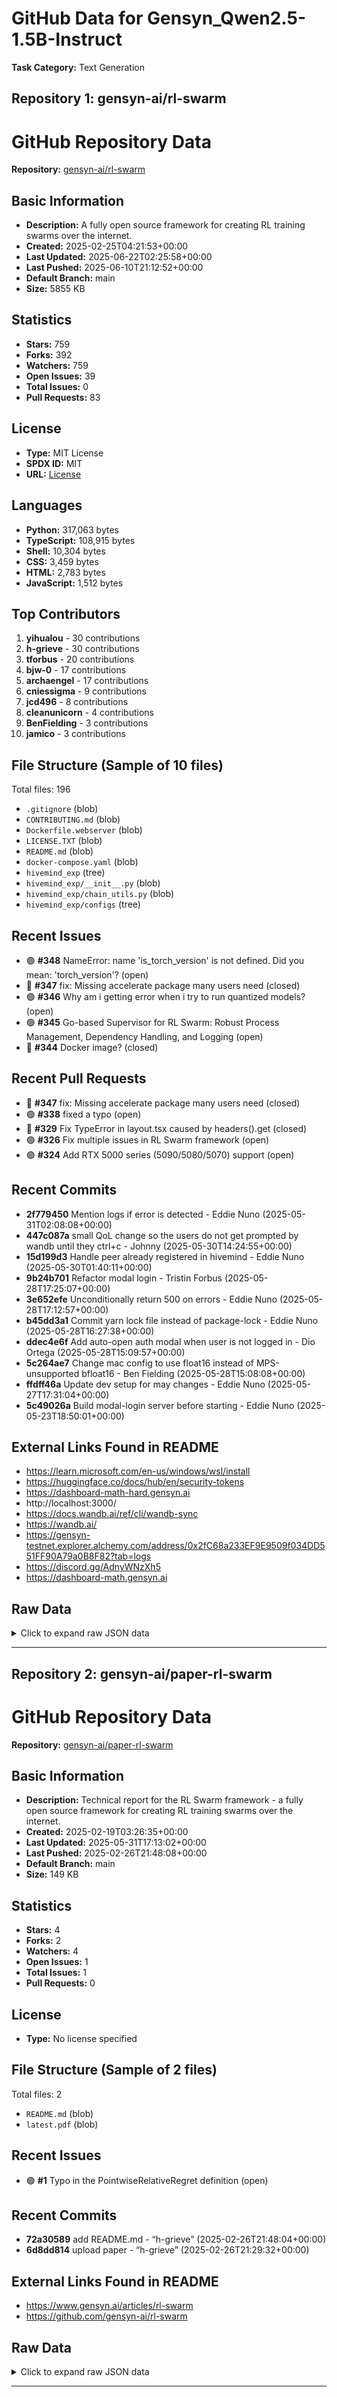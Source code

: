 # GitHub Data for Gensyn_Qwen2.5-1.5B-Instruct

**Task Category:** Text Generation

## Repository 1: gensyn-ai/rl-swarm

# GitHub Repository Data

**Repository:** [gensyn-ai/rl-swarm](https://github.com/gensyn-ai/rl-swarm)

## Basic Information

- **Description:** A fully open source framework for creating RL training swarms over the internet.
- **Created:** 2025-02-25T04:21:53+00:00
- **Last Updated:** 2025-06-22T02:25:58+00:00
- **Last Pushed:** 2025-06-10T21:12:52+00:00
- **Default Branch:** main
- **Size:** 5855 KB

## Statistics

- **Stars:** 759
- **Forks:** 392
- **Watchers:** 759
- **Open Issues:** 39
- **Total Issues:** 0
- **Pull Requests:** 83

## License

- **Type:** MIT License
- **SPDX ID:** MIT
- **URL:** [License](https://github.com/gensyn-ai/rl-swarm/blob/main/LICENSE.TXT)

## Languages

- **Python:** 317,063 bytes
- **TypeScript:** 108,915 bytes
- **Shell:** 10,304 bytes
- **CSS:** 3,459 bytes
- **HTML:** 2,783 bytes
- **JavaScript:** 1,512 bytes

## Top Contributors

1. **yihualou** - 30 contributions
2. **h-grieve** - 30 contributions
3. **tforbus** - 20 contributions
4. **bjw-0** - 17 contributions
5. **archaengel** - 17 contributions
6. **cniessigma** - 9 contributions
7. **jcd496** - 8 contributions
8. **cleanunicorn** - 4 contributions
9. **BenFielding** - 3 contributions
10. **jamico** - 3 contributions

## File Structure (Sample of 10 files)

Total files: 196

- `.gitignore` (blob)
- `CONTRIBUTING.md` (blob)
- `Dockerfile.webserver` (blob)
- `LICENSE.TXT` (blob)
- `README.md` (blob)
- `docker-compose.yaml` (blob)
- `hivemind_exp` (tree)
- `hivemind_exp/__init__.py` (blob)
- `hivemind_exp/chain_utils.py` (blob)
- `hivemind_exp/configs` (tree)

## Recent Issues

- 🟢 **#348** NameError: name 'is_torch_version' is not defined. Did you mean: 'torch_version'? (open)
- 🔴 **#347** fix: Missing accelerate package many users need (closed)
- 🟢 **#346** Why am i getting error when i try to run quantized models? (open)
- 🟢 **#345** Go-based Supervisor for RL Swarm: Robust Process Management, Dependency Handling, and Logging (open)
- 🔴 **#344** Docker image? (closed)

## Recent Pull Requests

- 🔴 **#347** fix: Missing accelerate package many users need (closed)
- 🟢 **#338** fixed a typo (open)
- 🔴 **#329** Fix TypeError in layout.tsx caused by headers().get (closed)
- 🟢 **#326** Fix multiple issues in RL Swarm framework (open)
- 🟢 **#324** Add RTX 5000 series (5090/5080/5070) support (open)

## Recent Commits

- **2f779450** Mention logs if error is detected - Eddie Nuno (2025-05-31T02:08:08+00:00)
- **447c087a** small QoL change so the users do not get prompted by wandb until they ctrl+c - Johnny (2025-05-30T14:24:55+00:00)
- **15d199d3** Handle peer already registered in hivemind - Eddie Nuno (2025-05-30T01:40:11+00:00)
- **9b24b701** Refactor modal login - Tristin Forbus (2025-05-28T17:25:07+00:00)
- **3e652efe** Unconditionally return 500 on errors - Eddie Nuno (2025-05-28T17:12:57+00:00)
- **b45dd3a1** Commit yarn lock file instead of package-lock - Eddie Nuno (2025-05-28T16:27:38+00:00)
- **ddec4e6f** Add auto-open auth modal when user is not logged in - Dio Ortega (2025-05-28T15:09:57+00:00)
- **5c264ae7** Change mac config to use float16 instead of MPS-unsupported bfloat16 - Ben Fielding (2025-05-28T15:08:08+00:00)
- **ffdff46a** Update dev setup for may changes - Eddie Nuno (2025-05-27T17:31:04+00:00)
- **5c49026a** Build modal-login server before starting - Eddie Nuno (2025-05-23T18:50:01+00:00)

## External Links Found in README

- https://learn.microsoft.com/en-us/windows/wsl/install
- https://huggingface.co/docs/hub/en/security-tokens
- https://dashboard-math-hard.gensyn.ai
- http://localhost:3000/
- https://docs.wandb.ai/ref/cli/wandb-sync
- https://wandb.ai/
- https://gensyn-testnet.explorer.alchemy.com/address/0x2fC68a233EF9E9509f034DD551FF90A79a0B8F82?tab=logs
- https://discord.gg/AdnyWNzXh5
- https://dashboard-math.gensyn.ai

## Raw Data

<details>
<summary>Click to expand raw JSON data</summary>

```json
{
  "id": 938510252,
  "name": "rl-swarm",
  "full_name": "gensyn-ai/rl-swarm",
  "description": "A fully open source framework for creating RL training swarms over the internet.",
  "html_url": "https://github.com/gensyn-ai/rl-swarm",
  "clone_url": "https://github.com/gensyn-ai/rl-swarm.git",
  "ssh_url": "git@github.com:gensyn-ai/rl-swarm.git",
  "homepage": "https://www.gensyn.ai",
  "topics": [],
  "default_branch": "main",
  "created_at": "2025-02-25T04:21:53+00:00",
  "updated_at": "2025-06-22T02:25:58+00:00",
  "pushed_at": "2025-06-10T21:12:52+00:00",
  "size_kb": 5855,
  "watchers_count": 759,
  "stargazers_count": 759,
  "forks_count": 392,
  "open_issues_count": 39,
  "license": {
    "key": "mit",
    "name": "MIT License",
    "spdx_id": "MIT",
    "url": "https://github.com/gensyn-ai/rl-swarm/blob/main/LICENSE.TXT"
  },
  "languages": {
    "Python": 317063,
    "TypeScript": 108915,
    "Shell": 10304,
    "CSS": 3459,
    "HTML": 2783,
    "JavaScript": 1512
  },
  "top_contributors": [
    {
      "login": "yihualou",
      "contributions": 30
    },
    {
      "login": "h-grieve",
      "contributions": 30
    },
    {
      "login": "tforbus",
      "contributions": 20
    },
    {
      "login": "bjw-0",
      "contributions": 17
    },
    {
      "login": "archaengel",
      "contributions": 17
    },
    {
      "login": "cniessigma",
      "contributions": 9
    },
    {
      "login": "jcd496",
      "contributions": 8
    },
    {
      "login": "cleanunicorn",
      "contributions": 4
    },
    {
      "login": "BenFielding",
      "contributions": 3
    },
    {
      "login": "jamico",
      "contributions": 3
    },
    {
      "login": "ajstarna",
      "contributions": 2
    },
    {
      "login": "diogoortega",
      "contributions": 2
    },
    {
      "login": "zh1p4ng",
      "contributions": 2
    },
    {
      "login": "rosaroterpanter",
      "contributions": 1
    },
    {
      "login": "sukrucildirr",
      "contributions": 1
    },
    {
      "login": "klbrvik",
      "contributions": 1
    }
  ],
  "file_tree_count": 196,
  "file_tree_sample": [
    {
      "path": ".gitignore",
      "type": "blob"
    },
    {
      "path": "CONTRIBUTING.md",
      "type": "blob"
    },
    {
      "path": "Dockerfile.webserver",
      "type": "blob"
    },
    {
      "path": "LICENSE.TXT",
      "type": "blob"
    },
    {
      "path": "README.md",
      "type": "blob"
    },
    {
      "path": "docker-compose.yaml",
      "type": "blob"
    },
    {
      "path": "hivemind_exp",
      "type": "tree"
    },
    {
      "path": "hivemind_exp/__init__.py",
      "type": "blob"
    },
    {
      "path": "hivemind_exp/chain_utils.py",
      "type": "blob"
    },
    {
      "path": "hivemind_exp/configs",
      "type": "tree"
    }
  ],
  "issues_count": 0,
  "pulls_count": 83,
  "recent_issues": [
    {
      "number": 348,
      "title": "NameError: name 'is_torch_version' is not defined. Did you mean: 'torch_version'?",
      "state": "open"
    },
    {
      "number": 347,
      "title": "fix: Missing accelerate package many users need",
      "state": "closed"
    },
    {
      "number": 346,
      "title": "Why am i getting error when i try to run quantized models?",
      "state": "open"
    },
    {
      "number": 345,
      "title": "Go-based Supervisor for RL Swarm: Robust Process Management, Dependency Handling, and Logging",
      "state": "open"
    },
    {
      "number": 344,
      "title": "Docker image?",
      "state": "closed"
    }
  ],
  "recent_pulls": [
    {
      "number": 347,
      "title": "fix: Missing accelerate package many users need",
      "state": "closed"
    },
    {
      "number": 338,
      "title": "fixed a typo",
      "state": "open"
    },
    {
      "number": 329,
      "title": "Fix TypeError in layout.tsx caused by headers().get",
      "state": "closed"
    },
    {
      "number": 326,
      "title": "Fix multiple issues in RL Swarm framework",
      "state": "open"
    },
    {
      "number": 324,
      "title": "Add RTX 5000 series (5090/5080/5070) support",
      "state": "open"
    }
  ],
  "recent_commits": [
    {
      "sha": "2f779450a49bcd3458fb6a382314691548a42297",
      "author": "Eddie Nuno",
      "date": "2025-05-31T02:08:08+00:00",
      "message": "Mention logs if error is detected"
    },
    {
      "sha": "447c087aa15986c7da6651939755674a1910b092",
      "author": "Johnny",
      "date": "2025-05-30T14:24:55+00:00",
      "message": "small QoL change so the users do not get prompted by wandb until they ctrl+c"
    },
    {
      "sha": "15d199d36a94624bd5d03413017b4d2e0f582d6a",
      "author": "Eddie Nuno",
      "date": "2025-05-30T01:40:11+00:00",
      "message": "Handle peer already registered in hivemind"
    },
    {
      "sha": "9b24b7012ad1dcab3e53aed5d5ac08be84c3d773",
      "author": "Tristin Forbus",
      "date": "2025-05-28T17:25:07+00:00",
      "message": "Refactor modal login"
    },
    {
      "sha": "3e652efe797fa0bb74256b20238770bb96704147",
      "author": "Eddie Nuno",
      "date": "2025-05-28T17:12:57+00:00",
      "message": "Unconditionally return 500 on errors"
    },
    {
      "sha": "b45dd3a116600d788dd2290044154b8df311719f",
      "author": "Eddie Nuno",
      "date": "2025-05-28T16:27:38+00:00",
      "message": "Commit yarn lock file instead of package-lock"
    },
    {
      "sha": "ddec4e6ff1d25ce492ead6c80961c596c9f9b861",
      "author": "Dio Ortega",
      "date": "2025-05-28T15:09:57+00:00",
      "message": "Add auto-open auth modal when user is not logged in"
    },
    {
      "sha": "5c264ae79ba6e824c1ab37fb3bade9eb0a51d113",
      "author": "Ben Fielding",
      "date": "2025-05-28T15:08:08+00:00",
      "message": "Change mac config to use float16 instead of MPS-unsupported bfloat16"
    },
    {
      "sha": "ffdff46a7e5ac40947e5a70e2e5e282c8e292c2d",
      "author": "Eddie Nuno",
      "date": "2025-05-27T17:31:04+00:00",
      "message": "Update dev setup for may changes"
    },
    {
      "sha": "5c49026a8a9f136ca931b9e616dda34cfd6cd389",
      "author": "Eddie Nuno",
      "date": "2025-05-23T18:50:01+00:00",
      "message": "Build modal-login server before starting"
    },
    {
      "sha": "3de48420b838b9ebd6c228ef5d994f9272c363ba",
      "author": "Yihua Lou",
      "date": "2025-05-22T18:17:44+00:00",
      "message": "Pin transformers version"
    },
    {
      "sha": "73f1c94e20399ed5a41fe696a12d62fcc78409dc",
      "author": "Dio Ortega",
      "date": "2025-05-22T13:44:55+00:00",
      "message": "Update README.md for May release"
    },
    {
      "sha": "d1a900e4b042f4434b264f89a58a80af53baf13f",
      "author": "Johnny",
      "date": "2025-05-19T19:55:17+00:00",
      "message": "System Logging, Metric Logging, Process Logging"
    },
    {
      "sha": "116b01be166485b0723b3fd7fc0418b22cdb7704",
      "author": "Christopher Nies",
      "date": "2025-05-16T19:03:25+00:00",
      "message": "Increase Gas Fee (I Only Kinda Know What I'm Doing)"
    },
    {
      "sha": "a1a11b0ce7b874e94e6082d3365564dd0b35d5d2",
      "author": "Eddie Nuno",
      "date": "2025-05-15T15:37:45+00:00",
      "message": "Decode errors on modal register peer"
    },
    {
      "sha": "b72e949a08d154f93aeb13eee1e2d75cb0c68e9d",
      "author": "Eddie Nuno",
      "date": "2025-05-06T19:43:16+00:00",
      "message": "Decode known errors"
    },
    {
      "sha": "385e0b345aaa7a0a580cbec24aa4dbdb9dbd4642",
      "author": "Yihua Lou",
      "date": "2025-05-06T18:06:39+00:00",
      "message": "Remove unused flag (superceded by env var). (#227)"
    },
    {
      "sha": "87dbe865f247e3349a9dfb081cf2266007fe8763",
      "author": "Yihua Lou",
      "date": "2025-05-06T17:57:20+00:00",
      "message": "Add ability to disable unsloth (#226)"
    },
    {
      "sha": "beac33ba96412a365a375aa6143917c59468e113",
      "author": "Tristin Forbus",
      "date": "2025-05-05T15:29:16+00:00",
      "message": "Add dashboard links to readme (#223)"
    },
    {
      "sha": "40600aff4d8d07d08d14f0c0b7f0509229cc2af6",
      "author": "Eddie Nuno",
      "date": "2025-05-02T18:05:44+00:00",
      "message": "Use right property name in submit winners call (#224)"
    }
  ],
  "readme_text": "# RL Swarm\n\nRL Swarm is a peer-to-peer system for reinforcement learning. It allows you to train a model collaboratively with other models in the swarm, leveraging their collective intelligence. It is open source and permissionless, meaning you can run it on a consumer laptop at home or on a powerful GPU in the cloud. You can also connect your model to the Gensyn Testnet, to receive an on-chain identity that tracks your progress over time.\n\nThere are currently multiple swarms running on the Testnet, each training on a different data set. The current list of available models and swarms include:\n\nModels:\n   - Qwen 2.5 0.5B\n   - Qwen 2.5 1.5B\n   - Qwen 2.5 7B\n   - Qwen 2.5 32B (4 bit)\n   - Qwen 2.5 72B (4 bit)\n\nSwarms:\n   - Math (GSM8K dataset)\n   - Math Hard (DAPO-Math 17K dataset)\n\nSoon you will be able to create your own swarms with unique data sets, and eventually connect multiple swarms together to train powerful models across domains.\n\n## Requirements\n\nYour hardware requirements will vary depending on which swarm and model you choose.  Users with less powerful hardware should select a smaller model (e.g. Qwen 0.5B or 1.5B) and smaller dataset (GSM8K). Users with more powerful hardware can select a larger model (e.g. Qwen 7B, 32B or 72B) and larger dataset (DAPO-Math 17K).  The requirements for each are listed below:     \n\n**Small model (0.5B or 1.5B) + Math (GSM8K dataset)**\n\n- arm64 or x86 CPU with minimum 16gb ram (note that if you run other applications during training it might crash training).\n\n\nOR\n\n- CUDA devices (officially supported):\n    - RTX 3090\n    - RTX 4090\n    - A100\n    - H100\n\n**Big model (7B, 32B or 72B) + Math Hard (DAPO-Math 17K dataset)**\n\n- Recommended:\n    - A100 (80GB) \n    - H100 (80GB)\n\n\n\n***\n\nWith either configuration, you will need Python >=3.10 (for Mac, you will likely need to upgrade).\n\n## \u26a0\ufe0f Please read before continuing \u26a0\ufe0f\n\nThis software is **experimental** and provided as-is for users who are interested in using (or helping to develop) an early version of the Gensyn Protocol for training models.\n\nIf you care about on-chain participation, you **must** read the [Identity Management](#identity-management) section below.\n\nIf you encounter issues, please first check [Troubleshooting](#troubleshooting). If you cannot find a solution there, please check if there is an open (or closed) [Issue](../../issues). If there is no relevant issue, please file one and include 1) all relevant [logs](#troubleshooting), 2) information about your device (e.g. which GPU, if relevant), and 3) your operating system information.\n\n## Instructions\n\n### Run the swarm\n\n```sh\npython3 -m venv .venv\nsource .venv/bin/activate\n./run_rl_swarm.sh\n```\n\n### Testnet participation\n\nPlease answer 'Y' (or just press enter), N is provided as an alternative flow but isn't currently maintained.\n\n### Select your Swarm\n\nTo select your swarm, answer 'B' to join the Math Hard (DAPO-Math 17K dataset) or 'S' to join the Math (GSM8K dataset). \n\n### Select your Model\n\nTo select your model, answer '0.5', '1.5', '7', '32', or '72' to pick the parameter count. \n\n### Login\n\n1. A browser window will pop open (you'll need to manually navigate to http://localhost:3000/ if you're on a VM).\n2. Click 'login'.\n3. Login with your preferred method.\n\n### Huggingface\n\nIf you would like to upload your model to Hugging Face, enter your Hugging Face access token when prompted. You can generate one from your Hugging Face account, under [Access Tokens](https://huggingface.co/docs/hub/en/security-tokens).\n\n### Initial peering and training\n\nFrom this stage onward your device will begin training. You should see your peer register and vote on-chain [here](https://gensyn-testnet.explorer.alchemy.com/address/0x2fC68a233EF9E9509f034DD551FF90A79a0B8F82?tab=logs).\n\nYou can also track your training progress in real time:\n- For the Math swarm (GSM8K dataset): [dashboard-math.gensyn.ai](https://dashboard-math.gensyn.ai)\n- For the Math Hard swarm (DAPO-Math 17K dataset): [dashboard-math-hard.gensyn.ai](https://dashboard-math-hard.gensyn.ai)\n\n### Uploading training stats to Weights & Biases (wandb.ai)\n\nOnce you stop the `rl_swarm.sh` process in your console (e.g., by pressing Ctrl+C), you will see a message similar to this:\n\n```sh\nwandb: You can sync this run to the cloud by running:\nwandb: wandb sync logs/wandb/offline-run-xxxxxxxx_xxxxxx-xxxxxxxxxx\n```\n\nTo upload your training statistics:\n\n1. Make sure you have created an account on [wandb.ai](https://wandb.ai/).\n2. Copy the wandb sync command provided in your terminal (the part that looks like `wandb sync logs/wandb/offline-run-xxxxxxxx_xxxxxx-xxxxxxxxxx`).\n3. Run that command in your terminal.\n\nThis will upload your local training run data to the Weights & Biases cloud, allowing you to visualize and track your experiments. For more details on this command, you can refer to the [official documentation](https://docs.wandb.ai/ref/cli/wandb-sync).\n\n## Identity management\n\n### Introduction\n\nOn-chain identity is managed via an Alchemy modal sign-in screen. You need to supply an email address or login via a supported method (e.g. Google). This creates an EOA public/private key (which are stored by Alchemy). You will also receive local session keys in the `userApiKey`. Note that these aren't your EOA public/private keys. \n\nDuring the initial set-up process, you will also create a `swarm.pem` file which maintains the identity of your peer. This is then registered on chain using the EOA wallet hosted in Alchemy, triggered using your local api keys. This links the `swarm.pem` to the `email address` (and corresponding EOA in Alchemy).\n\n**If you want to link multiple nodes to a single EOA**, simply sign up each node using the same email address. You will get a new peer ID for each node, however they will all be linked to the same EOA that your email is linked to.\n\n**Please note**: if you are using a fork of this repo, or a service organised by someone else (e.g. a 'one click deployment' provider) the identity management flow below is not guaranteed.\n\n### What this means\nIn the following two scenarios, everything will work (i.e. you will have an on-chain identity linked with your RL Swarm peer training):\n\n- The very first time you run the node from scratch with a new email address. The smart account will be created fresh and linked with the swarm.pem that is also fresh.\n- If you run it again with a `swarm.pem` AND login the original `email address` used with that `swarm.pem`. Note: this will throw an error into the log on registration but will still be able to sign transactions.\n\nIn the following two scenarios, it will not work (i.e. you won't have an on-chain identity linked with your RL Swarm peer training):\n\n- If you keep your `swarm.pem` and try to link it to an `email address` distinct from the one with which it was first registered.\n\nTherefore, you should do these actions in the following scenarios\n\n- **Signed up with `email address`, generated `swarm.pem`, BUT lost `swarm.pem`** OR **You want to run multiple nodes at once**: run from scratch with the same email address and generate a new `swarm.pem`. \n- **Signed up with `email address`, generated `swarm.pem`, kept `swarm.pem`** -> you can re-run a single node using this pair if you've still got them both.\n\n## Troubleshooting\n\n- **How do I find my logs?** You can find them inside the `/logs` directory:\n    - `yarn.log`: This file contains logs for the modal login server.\n    - `swarm.log`: This is the main log file for the RL Swarm application.\n    - `wandb/`: This directory contains various logs related to your training runs, including a `debug.log` file. These can be updated to Weights & Biases (see [above](#uploading-training-stats-to-weights--biases-wandbai)).\n\n- **My peer 'skipped a round'**: this occurs when your device isn't fast enough to keep up with the pace of the swarm. For example, if you start training at round 100 and by the time you finish training the rest of the swarm reaches round 102, you will skip round 101 and go straight to 102. This is because your peer is more valuable if it is participating in the active round.\n- **My model doesn't seem to be training?**\n\n    - If you're using a consumer device (e.g. a MacBook), it is likely just running slowly - check back in 20 minutes.\n\n- **Logging in with a new account after previous login?**\n    \n    - Make sure you click 'Logout' on the login screen before you leave your previous session\n    - Make sure you delete `swarm.pem` from the root directory (try `sudo rm swarm.pem`). If you don't do this, and you previously registered with the peer-id stored in this file, it will disrupt the training process.\n\n- **Issues with the Login screen**\n\n    - **Upgrade viem**: some users report issues with the `viem` package. There are two fixes:\n        - in the `modal-login/package.json` update: `\"viem\": \"2.25.0\"`\n        - in the terminal `cd /root/rl-swarm/modal-login/ && yarn upgrade && yarn add next@latest && yarn add viem@latest`\n\n- **I'm getting lots of warnings**\n    - This is expected behaviour and usually the output of the package managers or other dependencies. The most common is the below Protobuf warning - which can be ignored\n        ```\n        WARNING: The candidate selected for download or install is a yanked version: 'protobuf' candidate...\n        ```\n\n- **Issues on VMs/VPSs?**\n\n    - **How do I access the login screen if I'm running in a VM?**: port forwarding. Add this SSH flag: `-L 3000:localhost:3000` when connecting to your VM. E.g. `gcloud compute ssh --zone \"us-central1-a\" [your-vm] --project [your-project] -- -L 3000:localhost:3000`. Note, some VPSs may not work with `rl-swarm`. Check the Gensyn [discord](https://discord.gg/AdnyWNzXh5) for up-to-date information on this.\n    \n    - **Disconnection/general issues**: If you are tunneling to a VM and suffer a broken pipe, you will likely encounter OOM or unexepected behaviour the first time you relaunch the script. If you `control + c` and kill the script it should spin down all background processes. Restart the script and everything should work normally.\n\n- **Issues with npm/general installation?**\n\n    - Try  `npm install -g node@latest`\n\n- **OOM errors on MacBook?**\n    - Try this (experimental) fix to increase memory:\n        ```\n        export PYTORCH_MPS_HIGH_WATERMARK_RATIO=0.0\n        ```\n- **I have a Windows machine, can I still train a model on the swarm?**: Yes - but this is not very well tested and may require you to do some debugging to get it set up properly. Install WSL and Linux on your Windows machine using the following instructions: https://learn.microsoft.com/en-us/windows/wsl/install\n\n- **I want to move my to a different machine and/or restart with a fresh build of the repo, but I want my animal name/peer id to persist.**: To achieve this simply backup the `swarm.pem` file on your current machine and then put it in the corresponding location on your new machine/build of the repo.\n\n- **I have multiple GPUs on one machine, can I run multiple peers?**: Yes - but you'll need to manually change things. You'll need to isolate each GPU, install this repo for each GPU, and expose each peer under a different port to pass the modal onboard.\n\n- **My round/stage is behind the smart contract/other peers?**: This is expected behaviour given the different speeds of machines in the network. Once your machine completes it's current round, it will move to the the current round.\n\n- **I want to use a bigger and/or different model in the RL swarm, can I do that?**: Yes - but we only recommend doing so if you are comfortable manually changing files and appropriately configuring the model(s) you wish to run for your device(s). You'll simply need to edit the config file in `./hivemind_exp/configs/<directory_relevant_to_your_device>/grpo-qwen-2.5-0.5b-deepseek-r1.yaml` to reflect the model_name_or_path and training arguments corresponding to what you want in the swarm. Note that, although any pre-trained LLM compatible with Hugging Face's `AutoModelForCausalLM` class should work in theory, we have only tested with a handful of Qwen 2.5 instruction-tuned models.\n\n- **I am running a model in the swarm on my CPU, have received a python `RuntimeError`, and my training progress seems to have stopped.**: There are several possible causes for this, but before trying anything please wait long enough to be sure your training actually is frozen and not just slow (e.g., wait longer than a single training iteration has previously taken on your machine). If you're sure training is actually frozen, then some things to try are:\n    - Set this (experimental) fix: `export PYTORCH_MPS_HIGH_WATERMARK_RATIO=0.0 && ./run_rl_swarm.sh`\n    - In the config for your device (`./hivemind_exp/configs/<directory_relevant_to_your_device>/grpo-qwen-2.5-0.5b-deepseek-r1.yaml`) add the following training argument: `max_grad_norm=0.5`\n    - Use floating point 32 instead of bfloat16 to train your model. This can be changed in the config for your device, i.e. `./hivemind_exp/configs/<directory_relevant_to_your_device>/grpo-qwen-2.5-0.5b-deepseek-r1.yaml`.\n\n- **How can I optimsie `rl-swarm` for my device**? open the `hivemind_exp/configs/gpu/grpo-qwen-2.5-0.5b-deepseek-r1.yaml`. Note that this is for the gpu and not cpu configuration. You can then edit parameters that optimsie the training run. For example, try adjusting the `vllm_gpu_memory_utilization`. Note that optimal settings will vary by device.\n",
  "external_links_in_readme": [
    "https://learn.microsoft.com/en-us/windows/wsl/install",
    "https://huggingface.co/docs/hub/en/security-tokens",
    "https://dashboard-math-hard.gensyn.ai",
    "http://localhost:3000/",
    "https://docs.wandb.ai/ref/cli/wandb-sync",
    "https://wandb.ai/",
    "https://gensyn-testnet.explorer.alchemy.com/address/0x2fC68a233EF9E9509f034DD551FF90A79a0B8F82?tab=logs",
    "https://discord.gg/AdnyWNzXh5",
    "https://dashboard-math.gensyn.ai"
  ]
}
```

</details>


---

## Repository 2: gensyn-ai/paper-rl-swarm

# GitHub Repository Data

**Repository:** [gensyn-ai/paper-rl-swarm](https://github.com/gensyn-ai/paper-rl-swarm)

## Basic Information

- **Description:** Technical report for the RL Swarm framework - a fully open source framework for creating RL training swarms over the internet.
- **Created:** 2025-02-19T03:26:35+00:00
- **Last Updated:** 2025-05-31T17:13:02+00:00
- **Last Pushed:** 2025-02-26T21:48:08+00:00
- **Default Branch:** main
- **Size:** 149 KB

## Statistics

- **Stars:** 4
- **Forks:** 2
- **Watchers:** 4
- **Open Issues:** 1
- **Total Issues:** 1
- **Pull Requests:** 0

## License

- **Type:** No license specified

## File Structure (Sample of 2 files)

Total files: 2

- `README.md` (blob)
- `latest.pdf` (blob)

## Recent Issues

- 🟢 **#1** Typo in the PointwiseRelativeRegret definition (open)

## Recent Commits

- **72a30589** add README.md - “h-grieve” (2025-02-26T21:48:04+00:00)
- **6d8dd814** upload paper - “h-grieve” (2025-02-26T21:29:32+00:00)

## External Links Found in README

- https://www.gensyn.ai/articles/rl-swarm
- https://github.com/gensyn-ai/rl-swarm

## Raw Data

<details>
<summary>Click to expand raw JSON data</summary>

```json
{
  "id": 935185960,
  "name": "paper-rl-swarm",
  "full_name": "gensyn-ai/paper-rl-swarm",
  "description": "Technical report for the RL Swarm framework - a fully open source framework for creating RL training swarms over the internet.",
  "html_url": "https://github.com/gensyn-ai/paper-rl-swarm",
  "clone_url": "https://github.com/gensyn-ai/paper-rl-swarm.git",
  "ssh_url": "git@github.com:gensyn-ai/paper-rl-swarm.git",
  "homepage": "https://github.com/gensyn-ai/rl-swarm",
  "topics": [],
  "default_branch": "main",
  "created_at": "2025-02-19T03:26:35+00:00",
  "updated_at": "2025-05-31T17:13:02+00:00",
  "pushed_at": "2025-02-26T21:48:08+00:00",
  "size_kb": 149,
  "watchers_count": 4,
  "stargazers_count": 4,
  "forks_count": 2,
  "open_issues_count": 1,
  "license": null,
  "languages": {},
  "top_contributors": [],
  "file_tree_count": 2,
  "file_tree_sample": [
    {
      "path": "README.md",
      "type": "blob"
    },
    {
      "path": "latest.pdf",
      "type": "blob"
    }
  ],
  "issues_count": 1,
  "pulls_count": 0,
  "recent_issues": [
    {
      "number": 1,
      "title": "Typo in the PointwiseRelativeRegret definition",
      "state": "open"
    }
  ],
  "recent_pulls": [],
  "recent_commits": [
    {
      "sha": "72a30589fb3e630a0eac30e22d1dee5e2cc5c403",
      "author": "\u201ch-grieve\u201d",
      "date": "2025-02-26T21:48:04+00:00",
      "message": "add README.md"
    },
    {
      "sha": "6d8dd8145e3d7cd571be146b62b5d1fa279fd441",
      "author": "\u201ch-grieve\u201d",
      "date": "2025-02-26T21:29:32+00:00",
      "message": "upload paper"
    }
  ],
  "readme_text": "# RL Swarm Paper\n\nThe recent success of DeepSeek-R1 highlights the potential of reinforcement learning (RL) in post-training LLMs, particularly for reasoning-intensive tasks such as mathematics where correctness can be algorithmically verified. In particular, by leveraging the GRPO algorithm introduced by Shao et al. [2024], the DeepSeek-R1-zero model [DeepSeek-AI, 2025] highlighted that models can self-evolve and develop reasoning capabilities without supervised fine-tuning (SFT) or even a critic model. These capabilities are achieved by leveraging a strong pre-trained LLM as a \u201cbase\u201d model that serves as the starting point for post-training, and then allowing the model to learn through a repeated self-assessment process in GRPO. Intuitively, each self-assessment involves a three step process where the model: i) generates multiple responses for a given prompt, ii) computes re-wards individually for each of its generated responses using a rule-based system, and iii) compares the rewards for each individual response against the average reward across all responses it generated for said prompt.\n\nA natural next step is to ask: what if we allow models to not just learn alone but together with multiple peer models on the same tasks? Can this new dimension allow each model to train more efficiently, and unlock new learning patterns for the models? This report presents RL Swarm, an open and collaborative network where models perform post-training together with an algorithm based on GRPO.\n\nWe compare models post-training on RL Swarm with the baseline of a model post-training by itself using GRPO. Our preliminary results show that models trained on the swarm produce better answers on unseen test data and generally provide more human-readable responses. These results open the path to many exciting research questions in the area of collaborative post-training using RL Swarm\u2019s infrastructure.\n\nCode [here](https://github.com/gensyn-ai/rl-swarm).\n\nBlog post [here](https://www.gensyn.ai/articles/rl-swarm).",
  "external_links_in_readme": [
    "https://www.gensyn.ai/articles/rl-swarm",
    "https://github.com/gensyn-ai/rl-swarm"
  ]
}
```

</details>


---

